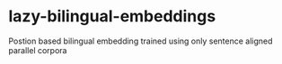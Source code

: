 # lazy-bilingual-embeddings
Postion based bilingual embedding trained using only sentence aligned parallel corpora
